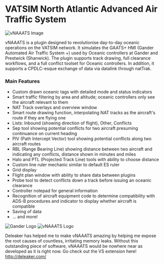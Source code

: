 # VATSIM North Atlantic Advanced Air Traffic System
![vNAAATS Image](https://i.imgur.com/452ZeM2.png)

vNAAATS is a plugin designed to revolutionise day-to-day oceanic operations on the VATSIM network. It simulates the GAATS+ HMI (Gander Automated Air Traffic System +) used by Oceanic controllers at Gander and Prestwick (Shanwick). The plugin supports track drawing, full clearance workflows, and a full conflict toolset for Oceanic controllers. In addition, it supports a CPDLC-esque exchange of data via datalink through natTrak.

### Main Features
- Custom drawn oceanic tags with detailed mode and status indicators
- Smart traffic filtering by area and altitude; oceanic controllers only see the aircraft relevant to them
- NAT Track overlays and overview window
- Smart route drawing function, interpolating NAT tracks as the aircraft's route if they are flying one
- Lists: Inbound (showing direction of flight), Other, Conflicts
- Sep tool showing potential conflicts for two aircraft presuming continuance on current heading
- PIV (Path Intercept Vector) tool showing potential conflicts along two aircraft routes
- RBL (Range Bearing Line) showing distance between two aircraft and indicating any conflicts, distance shown in minutes and miles
- Halo and PTL (Projected Track Line) tools with ability to choose distance
- Custom line ruler mechanic similar to default ES ruler
- Grid display
- Flight plan window with ability to share data between plugins
- Probe tool to detect conflicts down a track before issuing an oceanic clearance
- Controller notepad for general information
- Recognition of aircraft equipment code to determine compatibility with ADS-B procedures and indicator to display whether aircraft is compatible
- Saving of data
- ... and more!

![Gander Logo](https://resources.ganderoceanic.com/media/img/brand/bnr/small_bnr.png)
![vNAAATS Logo](https://cdn.ganderoceanic.com/resources/media/img/vNAAATS-logo.png)

Deleaker has helped me to make vNAAATS amazing by helping me expose the root causes of countless, irritating memory leaks. Without this outstanding piece of software, vNAAATS would be nowhere near as developed as it is right now. Go check out the VS extension here! http://deleaker.com/
